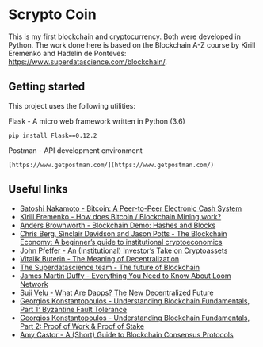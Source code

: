 # Scrypto Coin
This is my first blockchain and cryptocurrency. Both were developed in Python.
The work done here is based on the Blockchain A-Z course by Kirill Eremenko and Hadelin de Ponteves:
https://www.superdatascience.com/blockchain/.


## Getting started
This project uses the following utilities:

Flask - A micro web framework written in Python (3.6)
```
pip install Flask==0.12.2
```

Postman - API development environment
```
[https://www.getpostman.com/](https://www.getpostman.com/)
```

## Useful links

- [Satoshi Nakamoto - Bitcoin: A Peer-to-Peer Electronic Cash System](https://bitcoin.org/bitcoin.pdf)
- [Kirill Eremenko - How does Bitcoin / Blockchain Mining work?](https://medium.com/swlh/how-does-bitcoin-blockchain-mining-work-36db1c5cb55d)
- [Anders Brownworth - Blockchain Demo: Hashes and Blocks](https://tools.superdatascience.com/blockchain/block)
- [Chris Berg, Sinclair Davidson and Jason Potts - The Blockchain Economy: A beginner’s guide to institutional cryptoeconomics](https://medium.com/cryptoeconomics-australia/the-blockchain-economy-a-beginners-guide-to-institutional-cryptoeconomics-64bf2f2beec4)
- [John Pfeffer - An (Institutional) Investor’s Take on Cryptoassets](https://medium.com/john-pfeffer/an-institutional-investors-take-on-cryptoassets-690421158904)
- [Vitalik Buterin - The Meaning of Decentralization](https://medium.com/@VitalikButerin/the-meaning-of-decentralization-a0c92b76a274)
- [The Superdatascience team - The future of Blockchain](https://www.superdatascience.com/the-future-of-blockchain/)
- [James Martin Duffy - Everything You Need to Know About Loom Network](https://medium.com/loom-network/everything-you-need-to-know-about-loom-network-all-in-one-place-updated-regularly-64742bd839fe)
- [Suji Velu - What Are Dapps? The New Decentralized Future](https://blockgeeks.com/guides/dapps/)
- [Georgios Konstantopoulos - Understanding Blockchain Fundamentals, Part 1: Byzantine Fault Tolerance](https://medium.com/loom-network/understanding-blockchain-fundamentals-part-1-byzantine-fault-tolerance-245f46fe8419)
- [Georgios Konstantopoulos - Understanding Blockchain Fundamentals, Part 2: Proof of Work & Proof of Stake](https://medium.com/loom-network/understanding-blockchain-fundamentals-part-2-proof-of-work-proof-of-stake-b6ae907c7edb)
- [Amy Castor - A (Short) Guide to Blockchain Consensus Protocols](https://www.coindesk.com/short-guide-blockchain-consensus-protocols/)